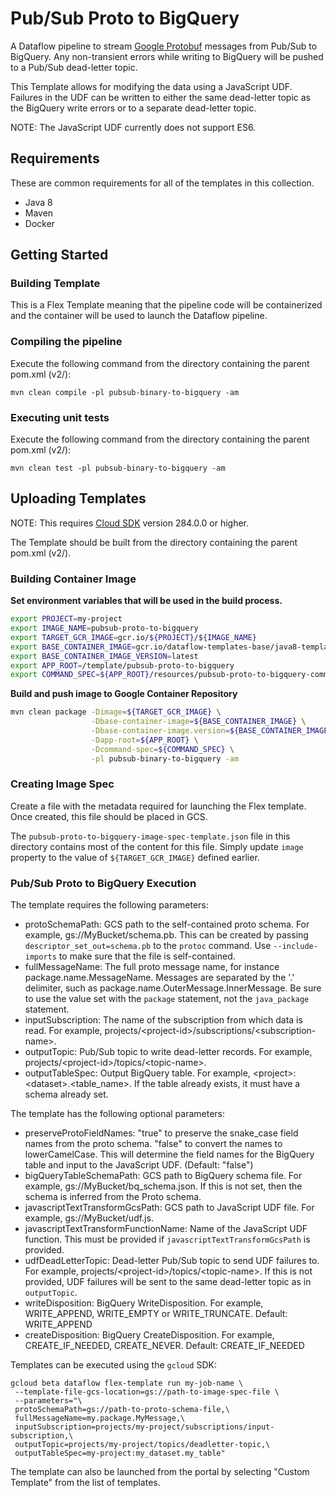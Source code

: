 # Pub/Sub Proto to BigQuery

A Dataflow pipeline to stream
[Google Protobuf](https://developers.google.com/protocol-buffers) messages from
Pub/Sub to BigQuery. Any non-transient errors while writing to BigQuery will be
pushed to a Pub/Sub dead-letter topic.

This Template allows for modifying the data using a JavaScript UDF. Failures in
the UDF can be written to either the same dead-letter topic as the BigQuery
write errors or to a separate dead-letter topic.

NOTE: The JavaScript UDF currently does not support ES6.

## Requirements

These are common requirements for all of the templates in this collection.

*   Java 8
*   Maven
*   Docker

## Getting Started

### Building Template

This is a Flex Template meaning that the pipeline code will be containerized and
the container will be used to launch the Dataflow pipeline.

### Compiling the pipeline

Execute the following command from the directory containing the parent pom.xml
(v2/):

```shell
mvn clean compile -pl pubsub-binary-to-bigquery -am
```

### Executing unit tests

Execute the following command from the directory containing the parent pom.xml
(v2/):

```shell
mvn clean test -pl pubsub-binary-to-bigquery -am
```

## Uploading Templates

NOTE: This requires [Cloud SDK](https://cloud.google.com/sdk/downloads) version
284.0.0 or higher.

The Template should be built from the directory containing the parent pom.xml
(v2/).

### Building Container Image

__Set environment variables that will be used in the build process.__

```sh
export PROJECT=my-project
export IMAGE_NAME=pubsub-proto-to-bigquery
export TARGET_GCR_IMAGE=gcr.io/${PROJECT}/${IMAGE_NAME}
export BASE_CONTAINER_IMAGE=gcr.io/dataflow-templates-base/java8-template-launcher-base
export BASE_CONTAINER_IMAGE_VERSION=latest
export APP_ROOT=/template/pubsub-proto-to-bigquery
export COMMAND_SPEC=${APP_ROOT}/resources/pubsub-proto-to-bigquery-command-spec.json
```

__Build and push image to Google Container Repository__

```sh
mvn clean package -Dimage=${TARGET_GCR_IMAGE} \
                  -Dbase-container-image=${BASE_CONTAINER_IMAGE} \
                  -Dbase-container-image.version=${BASE_CONTAINER_IMAGE_VERSION} \
                  -Dapp-root=${APP_ROOT} \
                  -Dcommand-spec=${COMMAND_SPEC} \
                  -pl pubsub-binary-to-bigquery -am
```

### Creating Image Spec

Create a file with the metadata required for launching the Flex template. Once
created, this file should be placed in GCS.

The `pubsub-proto-to-bigquery-image-spec-template.json` file in this directory
contains most of the content for this file. Simply update `image` property to
the value of `${TARGET_GCR_IMAGE}` defined earlier.

### Pub/Sub Proto to BigQuery Execution

The template requires the following parameters:

*   protoSchemaPath: GCS path to the self-contained proto schema. For example,
    gs://MyBucket/schema.pb. This can be created by passing
    `descriptor_set_out=schema.pb` to the `protoc` command. Use
    `--include-imports` to make sure that the file is self-contained.
*   fullMessageName: The full proto message name, for instance
    package.name.MessageName. Messages are separated by the '.' delimiter, such
    as package.name.OuterMessage.InnerMessage. Be sure to use the value set with
    the `package` statement, not the `java_package` statement.
*   inputSubscription: The name of the subscription from which data is read. For
    example, projects/\<project-id\>/subscriptions/\<subscription-name\>.
*   outputTopic: Pub/Sub topic to write dead-letter records. For example,
    projects/\<project-id\>/topics/\<topic-name\>.
*   outputTableSpec: Output BigQuery table. For example,
    \<project\>:\<dataset\>.\<table_name\>. If the table already exists, it must
    have a schema already set.

The template has the following optional parameters:

*   preserveProtoFieldNames: "true" to preserve the snake_case field names from
    the proto schema. "false" to convert the names to lowerCamelCase. This will
    determine the field names for the BigQuery table and input to the JavaScript
    UDF. (Default: "false")
*   bigQueryTableSchemaPath: GCS path to BigQuery schema file. For example,
    gs://MyBucket/bq_schema.json. If this is not set, then the schema is
    inferred from the Proto schema.
*   javascriptTextTransformGcsPath: GCS path to JavaScript UDF file. For
    example, gs://MyBucket/udf.js.
*   javascriptTextTransformFunctionName: Name of the JavaScript UDF function.
    This must be provided if `javascriptTextTransformGcsPath` is provided.
*   udfDeadLetterTopic: Dead-letter Pub/Sub topic to send UDF failures to. For
    example, projects/\<project-id\>/topics/\<topic-name\>. If this is not
    provided, UDF failures will be sent to the same dead-letter topic as in
    `outputTopic`.
*   writeDisposition: BigQuery WriteDisposition. For example, WRITE_APPEND,
    WRITE_EMPTY or WRITE_TRUNCATE. Default: WRITE_APPEND
*   createDisposition: BigQuery CreateDisposition. For example,
    CREATE_IF_NEEDED, CREATE_NEVER. Default: CREATE_IF_NEEDED

Templates can be executed using the `gcloud` SDK:

```
gcloud beta dataflow flex-template run my-job-name \
 --template-file-gcs-location=gs://path-to-image-spec-file \
 --parameters="\
 protoSchemaPath=gs://path-to-proto-schema-file,\
 fullMessageName=my.package.MyMessage,\
 inputSubscription=projects/my-project/subscriptions/input-subscription,\
 outputTopic=projects/my-project/topics/deadletter-topic,\
 outputTableSpec=my-project:my_dataset.my_table"
```

The template can also be launched from the portal by selecting "Custom Template"
from the list of templates.
